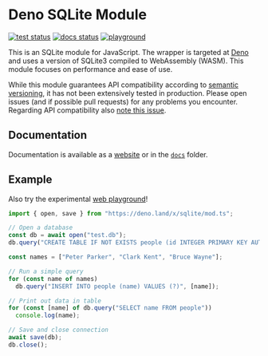 # Deno SQLite Module

[![test status](https://github.com/dyedgreen/deno-sqlite/workflows/tests/badge.svg?branch=master)](https://github.com/dyedgreen/deno-sqlite/actions)
[![docs status](https://github.com/dyedgreen/deno-sqlite/workflows/docs/badge.svg?branch=master)](https://dyedgreen.github.io/deno-sqlite/)
[![playground](https://img.shields.io/badge/playground-web-blue)](https://dyedgreen.github.io/deno-sqlite/playground/)

This is an SQLite module for JavaScript. The wrapper is targeted at [Deno](https://deno.land)
and uses a version of SQLite3 compiled to WebAssembly (WASM). This module focuses on performance
and ease of use.

While this module guarantees API compatibility according to [semantic versioning](https://semver.org),
it has not been extensively tested in production. Please open issues (and if possible pull requests)
for any problems you encounter. Regarding API compatibility also [note this issue](https://github.com/dyedgreen/deno-sqlite/issues/49).

## Documentation

Documentation is available as a [website](https://dyedgreen.github.io/deno-sqlite/) or in the
[`docs`](./docs/README.md) folder.

## Example

Also try the experimental [web playground](https://dyedgreen.github.io/deno-sqlite/playground/)!

```javascript
import { open, save } from "https://deno.land/x/sqlite/mod.ts";

// Open a database
const db = await open("test.db");
db.query("CREATE TABLE IF NOT EXISTS people (id INTEGER PRIMARY KEY AUTOINCREMENT, name TEXT)");

const names = ["Peter Parker", "Clark Kent", "Bruce Wayne"];

// Run a simple query
for (const name of names)
  db.query("INSERT INTO people (name) VALUES (?)", [name]);

// Print out data in table
for (const [name] of db.query("SELECT name FROM people"))
  console.log(name);

// Save and close connection
await save(db);
db.close();
```
